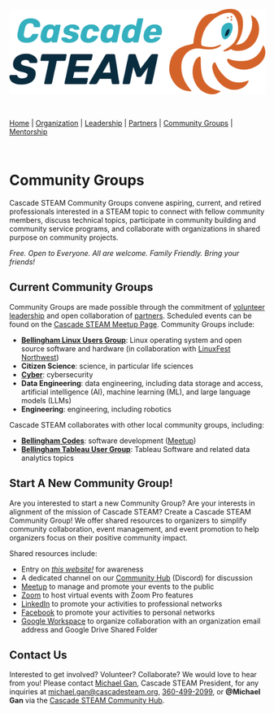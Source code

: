 <style>
  .header {
	display: none;
  }
  .footer {
	display: none;
  }
</style>

[![Cascade STEAM Logo](/assets/images/Cascade_STEAM_horizontal_logo_primary_1.png)](https://cascadesteam.org)

<br>

[Home](/) | [Organization](/organization) | [Leadership](/leadership) | [Partners](/partners) | [Community Groups](/community-groups) | [Mentorship](/mentorship)

<br>

# Community Groups

Cascade STEAM Community Groups convene aspiring, current, and retired professionals interested in a STEAM topic to connect with fellow community members, discuss technical topics, participate in community building and community service programs, and collaborate with organizations in shared purpose on community projects.

*Free. Open to Everyone. All are welcome. Family Friendly. Bring your friends!*

## Current Community Groups
Community Groups are made possible through the commitment of [volunteer leadership](/leadership) and open collaboration of [partners](/partners). Scheduled events can be found on the [Cascade STEAM Meetup Page](https://meetup.com/cascadesteam). Community Groups include:

- **[Bellingham Linux Users Group](https://blug.org)**: Linux operating system and open source software and hardware (in collaboration with [LinuxFest Northwest](https://lfnw.org))
- **Citizen Science**: science, in particular life sciences
- **[Cyber](/cyber)**: cybersecurity
- **Data Engineering**: data engineering, including data storage and access, artificial intelligence (AI), machine learning (ML), and large language models (LLMs)
- **Engineering**: engineering, including robotics

Cascade STEAM collaborates with other local community groups, including:
- **[Bellingham Codes](https://bellingham.codes)**: software development ([Meetup](https://meetup.com/bellinghamcodes))
- **[Bellingham Tableau User Group](https://usergroups.tableau.com/bellingham-tableau-user-group/)**: Tableau Software and related data analytics topics

## Start A New Community Group!
Are you interested to start a new Community Group? Are your interests in alignment of the mission of Cascade STEAM? Create a Cascade STEAM Community Group! We offer shared resources to organizers to simplify community collaboration, event management, and event promotion to help organizers focus on their positive community impact.

Shared resources include:
- Entry on *[this website!](https://cascadesteam.org)* for awareness
- A dedicated channel on our [Community Hub](http://hub.cascadesteam.org) (Discord) for discussion
- [Meetup](https://meetup.com/cascadesteam) to manage and promote your events to the public
- [Zoom](https://zoom.com) to host virtual events with Zoom Pro features
- [LinkedIn](https://linkedin.com/company/cascadesteam) to promote your activities to professional networks
- [Facebook](https://facebook.com/cascadesteam) to promote your activities to personal networks
- [Google Workspace](https://workspace.google.com) to organize collaboration with an organization email address and Google Drive Shared Folder

## Contact Us
Interested to get involved? Volunteer? Collaborate? We would love to hear from you! Please contact [Michael Gan](https://www.linkedin.com/in/michaelbgan), Cascade STEAM President, for any inquiries at [michael.gan@cascadesteam.org](mailto:michael.gan@cascadesteam.org), [360-499-2099](tel:3604992099), or **@Michael Gan** via the [Cascade STEAM Community Hub](http://discord.cascadesteam.org).
